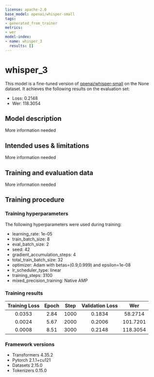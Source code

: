 ```yaml
---
license: apache-2.0
base_model: openai/whisper-small
tags:
- generated_from_trainer
metrics:
- wer
model-index:
- name: whisper_3
  results: []
---
```


<!-- This model card has been generated automatically according to the information the Trainer had access to. You
should probably proofread and complete it, then remove this comment. -->

# whisper_3

This model is a fine-tuned version of [openai/whisper-small](https://huggingface.co/openai/whisper-small) on the None dataset.
It achieves the following results on the evaluation set:
- Loss: 0.2148
- Wer: 118.3054

## Model description

More information needed

## Intended uses & limitations

More information needed

## Training and evaluation data

More information needed

## Training procedure

### Training hyperparameters

The following hyperparameters were used during training:
- learning_rate: 1e-05
- train_batch_size: 8
- eval_batch_size: 2
- seed: 42
- gradient_accumulation_steps: 4
- total_train_batch_size: 32
- optimizer: Adam with betas=(0.9,0.999) and epsilon=1e-08
- lr_scheduler_type: linear
- training_steps: 3100
- mixed_precision_training: Native AMP

### Training results

| Training Loss | Epoch | Step | Validation Loss | Wer      |
|:-------------:|:-----:|:----:|:---------------:|:--------:|
| 0.0353        | 2.84  | 1000 | 0.1834          | 58.2714  |
| 0.0024        | 5.67  | 2000 | 0.2006          | 101.7201 |
| 0.0008        | 8.51  | 3000 | 0.2148          | 118.3054 |


### Framework versions

- Transformers 4.35.2
- Pytorch 2.1.1+cu121
- Datasets 2.15.0
- Tokenizers 0.15.0
